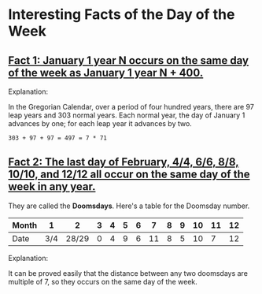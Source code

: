 # Interesting Facts of the Day of the Week

## [Fact 1: January 1 year N occurs on the same day of the week as January 1 year N + 400.][f1]

Explanation:

In the Gregorian Calendar, over a period of four hundred years, there are 97 leap years and 303 normal years. Each normal year, the day of January 1 advances by one; for each leap year it advances by two.

```text
303 + 97 + 97 = 497 = 7 * 71
```

## [Fact 2: The last day of February, 4/4, 6/6, 8/8, 10/10, and 12/12 all occur on the same day of the week in any year.][f2]

They are called the **Doomsdays**. Here's a table for the Doomsday number.

| Month |  1  |   2   | 3 | 4 | 5 | 6 |  7 | 8 | 9 | 10 | 11 | 12 |
| ----- | --- | ----- | - | - | - | - | -- | - | - | -- | -- | -- |
|  Date | 3/4 | 28/29 | 0 | 4 | 9 | 6 | 11 | 8 | 5 | 10 |  7 | 12 |

Explanation:

It can be proved easily that the distance between any two doomsdays are multiple of 7, so they occurs on the same day of the week.

  [f1]: https://cs.uwaterloo.ca/~alopez-o/math-faq/node73.html
  [f2]: https://en.wikipedia.org/wiki/Doomsday_rule
